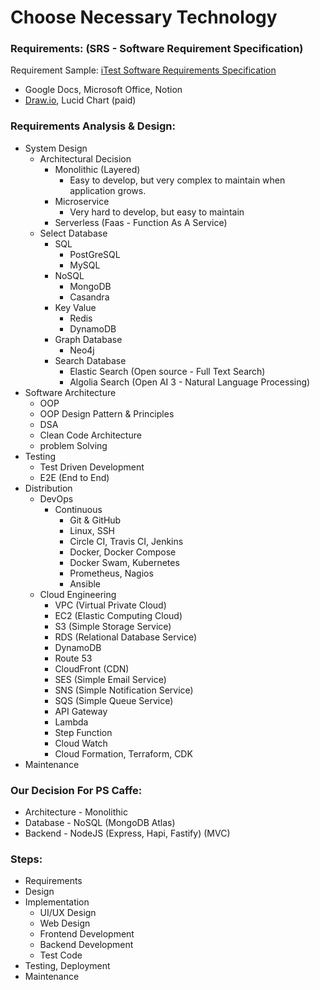 # Choose Necessary Technology

### Requirements: (SRS - Software Requirement Specification)

Requirement Sample: [iTest Software Requirements Specification](https://itest.sourceforge.net/documentation/developer/Software_Requirements_Specification-iTest.pdf)

- Google Docs, Microsoft Office, Notion
- [Draw.io](https://app.diagrams.net), Lucid Chart (paid)

### Requirements Analysis & Design:

- System Design
  - Architectural Decision
    - Monolithic (Layered)
      - Easy to develop, but very complex to maintain when application grows.
    - Microservice
      - Very hard to develop, but easy to maintain
    - Serverless (Faas - Function As A Service)
  - Select Database
    - SQL
      - PostGreSQL
      - MySQL
    - NoSQL
      - MongoDB
      - Casandra
    - Key Value
      - Redis
      - DynamoDB
    - Graph Database
      - Neo4j
    - Search Database
      - Elastic Search (Open source - Full Text Search)
      - Algolia Search (Open AI 3 - Natural Language Processing)
- Software Architecture
  - OOP
  - OOP Design Pattern & Principles
  - DSA
  - Clean Code Architecture
  - problem Solving
- Testing
  - Test Driven Development
  - E2E (End to End)
- Distribution
  - DevOps
    - Continuous
      - Git & GitHub
      - Linux, SSH
      - Circle CI, Travis CI, Jenkins
      - Docker, Docker Compose
      - Docker Swam, Kubernetes
      - Prometheus, Nagios
      - Ansible
  - Cloud Engineering
    - VPC (Virtual Private Cloud)
    - EC2 (Elastic Computing Cloud)
    - S3 (Simple Storage Service)
    - RDS (Relational Database Service)
    - DynamoDB
    - Route 53
    - CloudFront (CDN)
    - SES (Simple Email Service)
    - SNS (Simple Notification Service)
    - SQS (Simple Queue Service)
    - API Gateway
    - Lambda
    - Step Function
    - Cloud Watch
    - Cloud Formation, Terraform, CDK
- Maintenance

### Our Decision For PS Caffe:
- Architecture - Monolithic
- Database - NoSQL (MongoDB Atlas)
- Backend - NodeJS (Express, Hapi, Fastify) (MVC)

### Steps:
- Requirements
- Design
- Implementation
  - UI/UX Design
  - Web Design
  - Frontend Development
  - Backend Development
  - Test Code
- Testing, Deployment
- Maintenance